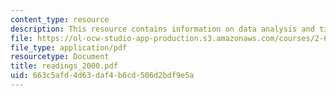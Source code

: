 ```yaml
---
content_type: resource
description: This resource contains information on data analysis and time series.
file: https://ol-ocw-studio-app-production.s3.amazonaws.com/courses/2-693-principles-of-oceanographic-instrument-systems-sensors-and-measurements-13-998-spring-2004/663c5afd4d63daf4b6cd506d2bdf9e5a_readings_2000.pdf
file_type: application/pdf
resourcetype: Document
title: readings_2000.pdf
uid: 663c5afd-4d63-daf4-b6cd-506d2bdf9e5a
---
```

